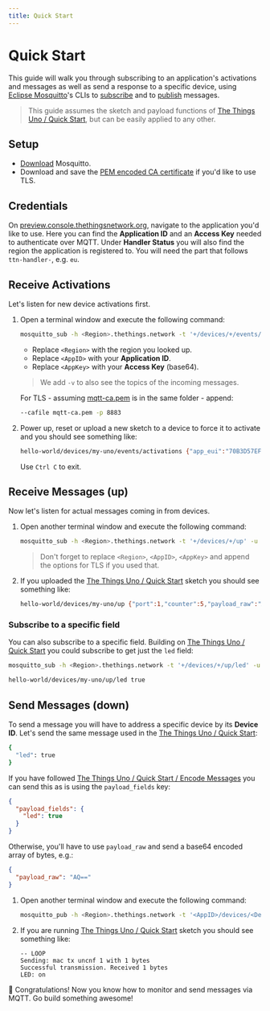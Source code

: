 ```yaml
---
title: Quick Start
---
```


# Quick Start
This guide will walk you through subscribing to an application's activations and messages as well as send a response to a specific device, using [Eclipse Mosquitto](https://mosquitto.org)'s CLIs to [subscribe](https://mosquitto.org/man/mosquitto_sub-1.html) and to [publish](https://mosquitto.org/man/mosquitto_pub-1.html) messages.

> This guide assumes the sketch and payload functions of [The Things Uno / Quick Start](../../devices/uno/quick-start.md), but can be easily applied to any other.

## Setup

* [Download](https://mosquitto.org/download/) Mosquitto.
* Download and save the [PEM encoded CA certificate](https://preview.console.thethingsnetwork.org/mqtt-ca.pem) if you'd like to use TLS.

## Credentials

On [preview.console.thethingsnetwork.org](https://preview.console.thethingsnetwork.org/), navigate to the application you'd like to use. Here you can find the **Application ID** and an **Access Key** needed to authenticate over MQTT. Under **Handler Status** you will also find the region the application is registered to. You will need the part that follows `ttn-handler-`, e.g. `eu`.
    
## Receive Activations
Let's listen for new device activations first.

1.  Open a terminal window and execute the following command:

    ```bash
    mosquitto_sub -h <Region>.thethings.network -t '+/devices/+/events/activations' -u '<AppID>' -P '<AppKey>' -v
    ```
  
    * Replace `<Region>` with the region you looked up.
    * Replace `<AppID>` with your **Application ID**.
    * Replace `<AppKey>` with your **Access Key** (base64).
  
    > We add `-v` to also see the topics of the incoming messages.
    
    For TLS - assuming [mqtt-ca.pem](https://preview.console.thethingsnetwork.org/mqtt-ca.pem) is in the same folder - append:

    ```bash
    --cafile mqtt-ca.pem -p 8883
    ```

2.  Power up, reset or upload a new sketch to a device to force it to activate and you should see something like:

    ```bash
    hello-world/devices/my-uno/events/activations {"app_eui":"70B3D57EF000001C","dev_eui":"0004A30B001B7AD2","dev_addr":"26012723","metadata":{"time":"2016-09-13T09:59:02.90329585Z","frequency":868.5,"modulation":"LORA","data_rate":"SF7BW125","coding_rate":"4/5","gateways":[{"eui":"B827EBFFFE87BD22","timestamp":1484146403,"time":"2016-09-13T09:59:02.867283Z","channel":2,"rssi":-49,"snr":7,"rf_chain":1}]}}
    ```

    Use `Ctrl C` to exit.  

## Receive Messages (up)
Now let's listen for actual messages coming in from devices.

1.  Open another terminal window and execute the following command:

    ```bash
    mosquitto_sub -h <Region>.thethings.network -t '+/devices/+/up' -u '<AppID>' -P '<AppKey>' -v
    ```

    > Don't forget to replace `<Region>`, `<AppID>`, `<AppKey>` and append the options for TLS if you used that.

2.  If you uploaded the [The Things Uno / Quick Start](../../devices/uno/quick-start.md) sketch you should see something like:

    ```bash
    hello-world/devices/my-uno/up {"port":1,"counter":5,"payload_raw":"AQ==","payload_fields":{"led":true},"metadata":{"time":"2016-09-14T14:19:20.272552952Z","frequency":868.1,"modulation":"LORA","data_rate":"SF7BW125","coding_rate":"4/5","gateways":[{"eui":"B827EBFFFE87BD22","timestamp":1960494347,"time":"2016-09-14T14:19:20.258723Z","rssi":-49,"snr":9.5,"rf_chain":1}]}}
    ```
    
### Subscribe to a specific field

You can also subscribe to a specific field. Building on [The Things Uno / Quick Start](../../devices/uno/quick-start.md) you could subscribe to get just the `led` field:

```bash
mosquitto_sub -h <Region>.thethings.network -t '+/devices/+/up/led' -u '<AppID>' -P '<AppKey>' -v

hello-world/devices/my-uno/up/led true
```

## Send Messages (down)
To send a message you will have to address a specific device by its **Device ID**. Let's send the same message used in the [The Things Uno / Quick Start](../../devices/uno/quick-start.md#message-your-device):

```bash
{
  "led": true
}
```

If you have followed [The Things Uno / Quick Start / Encode Messages](../../devices/uno/quick-start.md#encode-messages) you can send this as is using the `payload_fields` key:

```json
{
  "payload_fields": {
    "led": true
  }
}
```

Otherwise, you'll have to use `payload_raw` and send a base64 encoded array of bytes, e.g.:

```json
{
  "payload_raw": "AQ=="
}
```

1.  Open another terminal window and execute the following command:

    ```bash
    mosquitto_pub -h <Region>.thethings.network -t '<AppID>/devices/<DevID>/down' -u '<AppID>' -P '<AppKey>' -m '{"payload_fields":{"led":true}}'
    ```

2.  If you are running [The Things Uno / Quick Start](../../devices/uno/quick-start.md) sketch you should see something like:

    ```
    -- LOOP
    Sending: mac tx uncnf 1 with 1 bytes
    Successful transmission. Received 1 bytes
    LED: on
    ```

🎉 Congratulations! Now you know how to monitor and send messages via MQTT. Go build something awesome!
